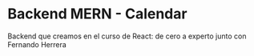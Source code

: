 # Backend MERN - Calendar

Backend que creamos en el curso de React: de cero a experto
junto con Fernando Herrera


